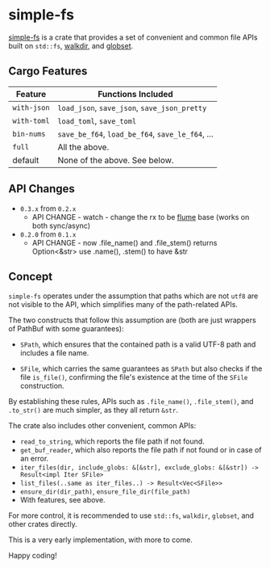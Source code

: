 # simple-fs

[simple-fs](https://github.com/jeremychone/rust-simple-fs) is a crate that provides a set of convenient and common file APIs built on `std::fs`, [walkdir](https://crates.io/crates/walkdir), and [globset](https://crates.io/crates/globset).


## Cargo Features

| Feature     | Functions Included                               |
|-------------|--------------------------------------------------|
| `with-json` | `load_json`, `save_json`, `save_json_pretty`     |
| `with-toml` | `load_toml`, `save_toml`                         |
| `bin-nums`  | `save_be_f64`, `load_be_f64`, `save_le_f64`, ... |
| `full`      | All the above.                                   |
| default     | None of the above. See below.                    |

## API Changes

- `0.3.x` from `0.2.x`
  - API CHANGE - watch - change the rx to be [flume](https://crates.io/crates/flume) base (works on both sync/async)
- `0.2.0` from `0.1.x`
  - API CHANGE - now .file_name() and .file_stem() returns Option<&str> use .name(), .stem() to have &str

## Concept 

`simple-fs` operates under the assumption that paths which are not `utf8` are not visible to the API, which simplifies many of the path-related APIs.

The two constructs that follow this assumption are (both are just wrappers of PathBuf with some guarantees):

- `SPath`, which ensures that the contained path is a valid UTF-8 path and includes a file name.

- `SFile`, which carries the same guarantees as `SPath` but also checks if the file `is_file()`, confirming the file's existence at the time of the `SFile` construction.

By establishing these rules, APIs such as `.file_name()`, `.file_stem()`, and `.to_str()` are much simpler, as they all return `&str`.

The crate also includes other convenient, common APIs:

- `read_to_string`, which reports the file path if not found.
- `get_buf_reader`, which also reports the file path if not found or in case of an error.
- `iter_files(dir, include_globs: &[&str], exclude_globs: &[&str]) -> Result<impl Iter SFile>`
- `list_files(..same as iter_files..) -> Result<Vec<SFile>>`
- `ensure_dir(dir_path)`, `ensure_file_dir(file_path)`
- With features, see above. 

For more control, it is recommended to use `std::fs`, `walkdir`, `globset`, and other crates directly.

This is a very early implementation, with more to come.

Happy coding!